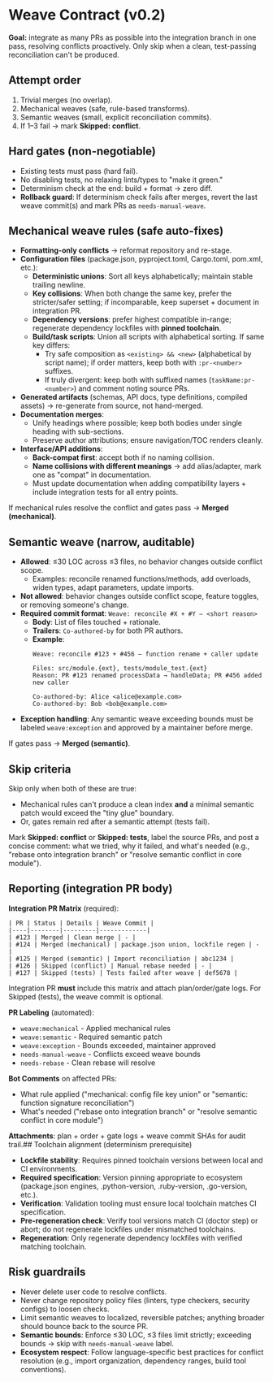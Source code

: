 # Weave Contract (v0.2)

**Goal:** integrate as many PRs as possible into the integration branch in one pass, resolving conflicts proactively. Only skip when a clean, test-passing reconciliation can't be produced.

## Attempt order

1. Trivial merges (no overlap).
2. Mechanical weaves (safe, rule-based transforms).
3. Semantic weaves (small, explicit reconciliation commits).
4. If 1–3 fail → mark **Skipped: conflict**.

## Hard gates (non-negotiable)

* Existing tests must pass (hard fail).
* No disabling tests, no relaxing lints/types to "make it green."
* Determinism check at the end: build + format → zero diff.
* **Rollback guard**: If determinism check fails after merges, revert the last weave commit(s) and mark PRs as `needs-manual-weave`.

## Mechanical weave rules (safe auto-fixes)

* **Formatting-only conflicts** → reformat repository and re-stage.
* **Configuration files** (package.json, pyproject.toml, Cargo.toml, pom.xml, etc.):
  * **Deterministic unions**: Sort all keys alphabetically; maintain stable trailing newline.
  * **Key collisions**: When both change the same key, prefer the stricter/safer setting; if incomparable, keep superset + document in integration PR.
  * **Dependency versions**: prefer highest compatible in-range; regenerate dependency lockfiles with **pinned toolchain**.
  * **Build/task scripts**: Union all scripts with alphabetical sorting. If same key differs:
    * Try safe composition as `<existing> && <new>` (alphabetical by script name); if order matters, keep both with `:pr-<number>` suffixes.
    * If truly divergent: keep both with suffixed names (`taskName:pr-<number>`) and comment noting source PRs.
* **Generated artifacts** (schemas, API docs, type definitions, compiled assets) → re-generate from source, not hand-merged.
* **Documentation merges**:
  * Unify headings where possible; keep both bodies under single heading with sub-sections.
  * Preserve author attributions; ensure navigation/TOC renders cleanly.
* **Interface/API additions**:
  * **Back-compat first**: accept both if no naming collision.
  * **Name collisions with different meanings** → add alias/adapter, mark one as "compat" in documentation.
  * Must update documentation when adding compatibility layers + include integration tests for all entry points.

If mechanical rules resolve the conflict and gates pass → **Merged (mechanical)**.

## Semantic weave (narrow, auditable)

* **Allowed**: ≤30 LOC across ≤3 files, no behavior changes outside conflict scope.
  * Examples: reconcile renamed functions/methods, add overloads, widen types, adapt parameters, update imports.
* **Not allowed**: behavior changes outside conflict scope, feature toggles, or removing someone's change.
* **Required commit format**: `Weave: reconcile #X + #Y — <short reason>`
  * **Body**: List of files touched + rationale.
  * **Trailers**: `Co-authored-by` for both PR authors.
  * **Example**:
    ```
    Weave: reconcile #123 + #456 — function rename + caller update

    Files: src/module.{ext}, tests/module_test.{ext}
    Reason: PR #123 renamed processData → handleData; PR #456 added new caller

    Co-authored-by: Alice <alice@example.com>
    Co-authored-by: Bob <bob@example.com>
    ```
* **Exception handling**: Any semantic weave exceeding bounds must be labeled `weave:exception` and approved by a maintainer before merge.

If gates pass → **Merged (semantic)**.

## Skip criteria

Skip only when both of these are true:

* Mechanical rules can't produce a clean index **and** a minimal semantic patch would exceed the "tiny glue" boundary.
* Or, gates remain red after a semantic attempt (tests fail).

Mark **Skipped: conflict** or **Skipped: tests**, label the source PRs, and post a concise comment: what we tried, why it failed, and what's needed (e.g., "rebase onto integration branch" or "resolve semantic conflict in core module").

## Reporting (integration PR body)

**Integration PR Matrix** (required):
```
| PR | Status | Details | Weave Commit |
|----|--------|---------|-------------|
| #123 | Merged | Clean merge | - |
| #124 | Merged (mechanical) | package.json union, lockfile regen | - |
| #125 | Merged (semantic) | Import reconciliation | abc1234 |
| #126 | Skipped (conflict) | Manual rebase needed | - |
| #127 | Skipped (tests) | Tests failed after weave | def5678 |
```

Integration PR **must** include this matrix and attach plan/order/gate logs. For Skipped (tests), the weave commit is optional.

**PR Labeling** (automated):
* `weave:mechanical` - Applied mechanical rules
* `weave:semantic` - Required semantic patch
* `weave:exception` - Bounds exceeded, maintainer approved
* `needs-manual-weave` - Conflicts exceed weave bounds
* `needs-rebase` - Clean rebase will resolve

**Bot Comments** on affected PRs:
* What rule applied ("mechanical: config file key union" or "semantic: function signature reconciliation")
* What's needed ("rebase onto integration branch" or "resolve semantic conflict in core module")

**Attachments**: plan + order + gate logs + weave commit SHAs for audit trail.## Toolchain alignment (determinism prerequisite)

* **Lockfile stability**: Requires pinned toolchain versions between local and CI environments.
* **Required specification**: Version pinning appropriate to ecosystem (package.json engines, .python-version, .ruby-version, .go-version, etc.).
* **Verification**: Validation tooling must ensure local toolchain matches CI specification.
* **Pre-regeneration check**: Verify tool versions match CI (doctor step) or abort; do not regenerate lockfiles under mismatched toolchains.
* **Regeneration**: Only regenerate dependency lockfiles with verified matching toolchain.

## Risk guardrails

* Never delete user code to resolve conflicts.
* Never change repository policy files (linters, type checkers, security configs) to loosen checks.
* Limit semantic weaves to localized, reversible patches; anything broader should bounce back to the source PR.
* **Semantic bounds**: Enforce ≤30 LOC, ≤3 files limit strictly; exceeding bounds → skip with `needs-manual-weave` label.
* **Ecosystem respect**: Follow language-specific best practices for conflict resolution (e.g., import organization, dependency ranges, build tool conventions).